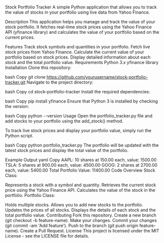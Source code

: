 Stock Portfolio Tracker
A simple Python application that allows you to track the value of stocks in your portfolio using live data from Yahoo Finance.

Description
This application helps you manage and track the value of your stock portfolio. It fetches real-time stock prices using the Yahoo Finance API (yfinance library) and calculates the value of your portfolio based on the current prices.

Features
Track stock symbols and quantities in your portfolio.
Fetch live stock prices from Yahoo Finance.
Calculate the current value of your portfolio based on stock prices.
Display detailed information about each stock and the total portfolio value.
Requirements
Python 3.x
yfinance library
Installation
Clone this repository:

bash
Copy
git clone https://github.com/yourusername/stock-portfolio-tracker.git
Navigate to the project directory:

bash
Copy
cd stock-portfolio-tracker
Install the required dependencies:

bash
Copy
pip install yfinance
Ensure that Python 3 is installed by checking the version:

bash
Copy
python --version
Usage
Open the portfolio_tracker.py file and add stocks to your portfolio using the add_stock() method.

To track live stock prices and display your portfolio value, simply run the Python script.

bash
Copy
python portfolio_tracker.py
The portfolio will be updated with the latest stock prices and display the total value of the portfolio.

Example Output
yaml
Copy
AAPL: 10 shares at 150.00 each, value: 1500.00
TSLA: 5 shares at 900.00 each, value: 4500.00
GOOG: 2 shares at 2700.00 each, value: 5400.00
Total Portfolio Value: 11400.00
Code Overview
Stock Class:

Represents a stock with a symbol and quantity.
Retrieves the current stock price using the Yahoo Finance API.
Calculates the value of the stock in the portfolio.
Portfolio Class:

Holds multiple stocks.
Allows you to add new stocks to the portfolio.
Updates the prices of all stocks.
Displays the details of each stock and the total portfolio value.
Contributing
Fork this repository.
Create a new branch (git checkout -b feature-name).
Make your changes.
Commit your changes (git commit -am 'Add feature').
Push to the branch (git push origin feature-name).
Create a Pull Request.
License
This project is licensed under the MIT License - see the LICENSE file for details.
